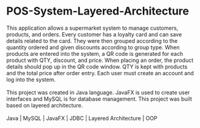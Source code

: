 # POS-System-Layered-Architecture
This application allows a supermarket system to manage customers, products, and orders. Every customer has a loyalty card and can save details related to the card. They were then grouped according to the quantity ordered and given discounts according to group type. When products are entered into the system, a QR code is generated for each product with QTY, discount, and price. When placing an order, the product details should pop up in the QR code window. QTY is kept with products and the total price after order entry. Each user must create an account and log into the system.<br><br>
This project was created in Java language. JavaFX is used to create user interfaces and MySQL is for database management. This project was built based on layered architecture.<br><br>
Java | MySQL | JavaFX | JDBC | Layered Architecture | OOP

